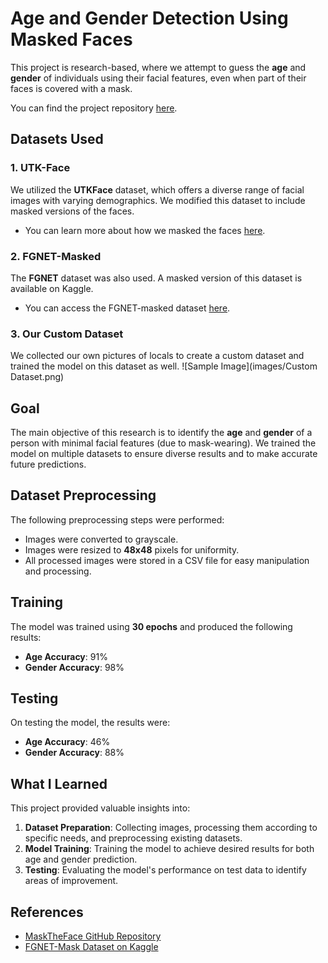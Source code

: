 # Age and Gender Detection Using Masked Faces

This project is research-based, where we attempt to guess the **age** and **gender** of individuals using their facial features, even when part of their faces is covered with a mask.

You can find the project repository [here](https://github.com/Vishnu30603/Age-and-Gender-Detection-).

## Datasets Used

### 1. UTK-Face
We utilized the **UTKFace** dataset, which offers a diverse range of facial images with varying demographics. We modified this dataset to include masked versions of the faces.
- You can learn more about how we masked the faces [here](https://github.com/aqeelanwar/MaskTheFace).

### 2. FGNET-Masked
The **FGNET** dataset was also used. A masked version of this dataset is available on Kaggle.
- You can access the FGNET-masked dataset [here](https://www.kaggle.com/datasets/vatsapatel09/fgnet-mask-dataset).

### 3. Our Custom Dataset
We collected our own pictures of locals to create a custom dataset and trained the model on this dataset as well.
![Sample Image](images/Custom Dataset.png)

## Goal

The main objective of this research is to identify the **age** and **gender** of a person with minimal facial features (due to mask-wearing). We trained the model on multiple datasets to ensure diverse results and to make accurate future predictions.

## Dataset Preprocessing

The following preprocessing steps were performed:
- Images were converted to grayscale.
- Images were resized to **48x48** pixels for uniformity.
- All processed images were stored in a CSV file for easy manipulation and processing.

## Training

The model was trained using **30 epochs** and produced the following results:

- **Age Accuracy**: 91%
- **Gender Accuracy**: 98%

## Testing

On testing the model, the results were:

- **Age Accuracy**: 46%
- **Gender Accuracy**: 88%

## What I Learned

This project provided valuable insights into:
1. **Dataset Preparation**: Collecting images, processing them according to specific needs, and preprocessing existing datasets.
2. **Model Training**: Training the model to achieve desired results for both age and gender prediction.
3. **Testing**: Evaluating the model's performance on test data to identify areas of improvement.

## References

- [MaskTheFace GitHub Repository](https://github.com/aqeelanwar/MaskTheFace)
- [FGNET-Mask Dataset on Kaggle](https://www.kaggle.com/datasets/vatsapatel09/fgnet-mask-dataset)
